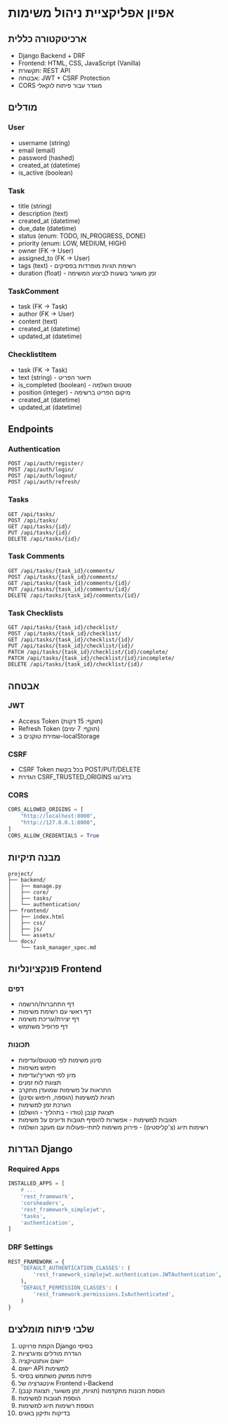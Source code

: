# אפיון אפליקציית ניהול משימות

## ארכיטקטורה כללית
- Django Backend + DRF
- Frontend: HTML, CSS, JavaScript (Vanilla)
- תקשורת: REST API
- אבטחה: JWT + CSRF Protection
- CORS מוגדר עבור פיתוח לוקאלי

## מודלים
### User
- username (string)
- email (email)
- password (hashed)
- created_at (datetime)
- is_active (boolean)

### Task
- title (string)
- description (text)
- created_at (datetime)
- due_date (datetime)
- status (enum: TODO, IN_PROGRESS, DONE)
- priority (enum: LOW, MEDIUM, HIGH)
- owner (FK -> User)
- assigned_to (FK -> User)
- tags (text) - רשימת תגיות מופרדות בפסיקים
- duration (float) - זמן משוער בשעות לביצוע המשימה

### TaskComment
- task (FK -> Task)
- author (FK -> User)
- content (text)
- created_at (datetime)
- updated_at (datetime)

### ChecklistItem
- task (FK -> Task)
- text (string) - תיאור הפריט
- is_completed (boolean) - סטטוס השלמה
- position (integer) - מיקום הפריט ברשימה
- created_at (datetime)
- updated_at (datetime)

## Endpoints
### Authentication
```
POST /api/auth/register/
POST /api/auth/login/
POST /api/auth/logout/
POST /api/auth/refresh/
```

### Tasks
```
GET /api/tasks/
POST /api/tasks/
GET /api/tasks/{id}/
PUT /api/tasks/{id}/
DELETE /api/tasks/{id}/
```

### Task Comments
```
GET /api/tasks/{task_id}/comments/
POST /api/tasks/{task_id}/comments/
GET /api/tasks/{task_id}/comments/{id}/
PUT /api/tasks/{task_id}/comments/{id}/
DELETE /api/tasks/{task_id}/comments/{id}/
```

### Task Checklists
```
GET /api/tasks/{task_id}/checklist/
POST /api/tasks/{task_id}/checklist/
GET /api/tasks/{task_id}/checklist/{id}/
PUT /api/tasks/{task_id}/checklist/{id}/
PATCH /api/tasks/{task_id}/checklist/{id}/complete/
PATCH /api/tasks/{task_id}/checklist/{id}/incomplete/
DELETE /api/tasks/{task_id}/checklist/{id}/
```

## אבטחה
### JWT
- Access Token (תוקף: 15 דקות)
- Refresh Token (תוקף: 7 ימים)
- שמירת טוקנים ב-localStorage

### CSRF
- CSRF Token בכל בקשת POST/PUT/DELETE
- הגדרת CSRF_TRUSTED_ORIGINS בדג'נגו

### CORS
```python
CORS_ALLOWED_ORIGINS = [
    "http://localhost:8000",
    "http://127.0.0.1:8000",
]
CORS_ALLOW_CREDENTIALS = True
```

## מבנה תיקיות
```
project/
├── backend/
│   ├── manage.py
│   ├── core/
│   ├── tasks/
│   └── authentication/
├── frontend/
│   ├── index.html
│   ├── css/
│   ├── js/
│   └── assets/
└── docs/
    └── task_manager_spec.md
```

## פונקציונליות Frontend
### דפים
- דף התחברות/הרשמה
- דף ראשי עם רשימת משימות
- דף יצירת/עריכת משימה
- דף פרופיל משתמש

### תכונות
- סינון משימות לפי סטטוס/עדיפות
- חיפוש משימות
- מיון לפי תאריך/עדיפות
- תצוגת לוח זמנים
- התראות על משימות שמועדן מתקרב
- תגיות למשימות (הוספה, חיפוש וסינון)
- הערכת זמן למשימות
- תצוגת קנבן (טודו - בתהליך - הושלם)
- תגובות למשימות - אפשרות להוסיף תגובות ודיונים על משימות
- רשימות תיוג (צ'קליסטים) - פירוק משימות לתתי-פעולות עם מעקב השלמה

## הגדרות Django
### Required Apps
```python
INSTALLED_APPS = [
    # ...
    'rest_framework',
    'corsheaders',
    'rest_framework_simplejwt',
    'tasks',
    'authentication',
]
```

### DRF Settings
```python
REST_FRAMEWORK = {
    'DEFAULT_AUTHENTICATION_CLASSES': (
        'rest_framework_simplejwt.authentication.JWTAuthentication',
    ),
    'DEFAULT_PERMISSION_CLASSES': (
        'rest_framework.permissions.IsAuthenticated',
    )
}
```

## שלבי פיתוח מומלצים
1. הקמת פרויקט Django בסיסי
2. הגדרת מודלים ומיגרציות
3. יישום אותנטיקציה
4. יישום API למשימות
5. פיתוח ממשק משתמש בסיסי
6. אינטגרציה של Frontend ו-Backend
7. הוספת תכונות מתקדמות (תגיות, זמן משוער, תצוגת קנבן)
8. הוספת תגובות למשימות
9. הוספת רשימות תיוג למשימות
10. בדיקות ותיקון באגים